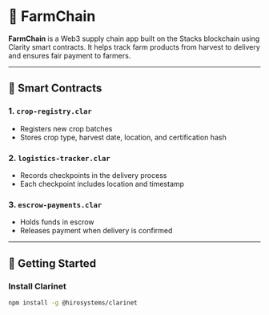 # 🌾 FarmChain

**FarmChain** is a Web3 supply chain app built on the Stacks blockchain using Clarity smart contracts. It helps track farm products from harvest to delivery and ensures fair payment to farmers.

---

## 🧱 Smart Contracts

### 1. `crop-registry.clar`
- Registers new crop batches
- Stores crop type, harvest date, location, and certification hash

### 2. `logistics-tracker.clar`
- Records checkpoints in the delivery process
- Each checkpoint includes location and timestamp

### 3. `escrow-payments.clar`
- Holds funds in escrow
- Releases payment when delivery is confirmed

---

## 🚀 Getting Started

### Install Clarinet

```bash
npm install -g @hirosystems/clarinet
```

